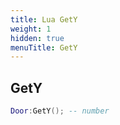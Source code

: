 ```yaml
---
title: Lua GetY
weight: 1
hidden: true
menuTitle: GetY
---
```

## GetY
```lua
Door:GetY(); -- number
```